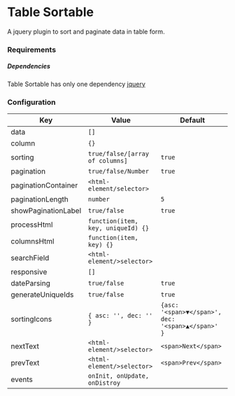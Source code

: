 # Table Sortable

A jquery plugin to sort and paginate data in table form.

### Requirements
##### Dependencies
Table Sortable has only one dependency [jquery](https://jquery.com/)

### Configuration

| Key                 | Value                                           | Default                                             |
| -------------       | -------------                                   | ------                                              |
| data                | `[]`                                            |                                                     |
| column              | `{}`                                            |                                                     |
| sorting             | `true/false/[array of columns]`                 | `true`                                              |
| pagination          | `true/false/Number`                             | `true`                                              |
| paginationContainer | `<html-element/selector>`                       |                                                     |
| paginationLength    | `number`                                        | `5`                                                 |
| showPaginationLabel | `true/false`                                    | `true`                                              |
| processHtml         | `function(item, key, uniqueId) {}`              |                                                     |
| columnsHtml         | `function(item, key) {}`                        |                                                     |
| searchField         | `<html-element/>selector>`                      |                                                     |
| responsive          | `[]`                                            |                                                     |
| dateParsing         | `true/false`                                    | `true`                                              |
| generateUniqueIds   | `true/false`                                    | `true`                                              |
| sortingIcons        | `{ asc: '', dec: '' }`                          | `{asc: '<span>▼</span>', dec: '<span>▲</span>' }`  |
| nextText            | `<html-element/>selector>`                      | `<span>Next</span>`                                 |
| prevText            | `<html-element/>selector>`                      | `<span>Prev</span>`                                 |
| events              | `onInit, onUpdate, onDistroy`                   |                                                     |
